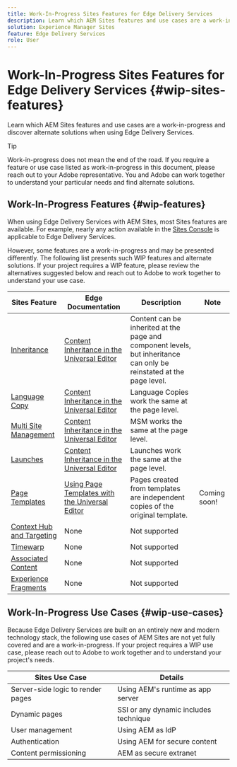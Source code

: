 ```yaml
---
title: Work-In-Progress Sites Features for Edge Delivery Services
description: Learn which AEM Sites features and use cases are a work-in-progress and discover alternate solutions when using Edge Delivery Services.
solution: Experience Manager Sites
feature: Edge Delivery Services
role: User
---
```


# Work-In-Progress Sites Features for Edge Delivery Services {#wip-sites-features}

Learn which AEM Sites features and use cases are a work-in-progress and discover alternate solutions when using Edge Delivery Services.

>[!TIP]
>
>Work-in-progress does not mean the end of the road. If you require a feature or use case listed as work-in-progress in this document, please reach out to your Adobe representative. You and Adobe can work together to understand your particular needs and find alternate solutions.

## Work-In-Progress Features {#wip-features}

When using Edge Delivery Services with AEM Sites, most Sites features are available. For example, nearly any action available in the [Sites Console](/help/sites-cloud/authoring/sites-console/introduction.md) is applicable to Edge Delivery Services.

However, some features are a work-in-progress and may be presented differently. The following list presents such WIP features and alternate solutions. If your project requires a WIP feature, please review the alternatives suggested below and reach out to Adobe to work together to understand your use case.

|Sites Feature|Edge Documentation|Description|Note|
|---|---|---|---|
|[Inheritance](/help/sites-cloud/administering/msm-and-translation.md)|[Content Inheritance in the Universal Editor](/help/sites-cloud/authoring/universal-editor/inheritance.md)|Content can be inherited at the page and component levels, but inheritance can only be reinstated at the page level.||
|[Language Copy](/help/sites-cloud/administering/translation/overview.md)|[Content Inheritance in the Universal Editor](/help/sites-cloud/authoring/universal-editor/inheritance.md)|Language Copies work the same at the page level.||
|[Multi Site Management](/help/sites-cloud/administering/msm/overview.md)|[Content Inheritance in the Universal Editor](/help/sites-cloud/authoring/universal-editor/inheritance.md)|MSM works the same at the page level.||
|[Launches](/help/sites-cloud/authoring/launches/overview.md)|[Content Inheritance in the Universal Editor](/help/sites-cloud/authoring/universal-editor/inheritance.md)|Launches work the same at the page level.||
|[Page Templates](/help/sites-cloud/authoring/page-editor/templates.md)|[Using Page Templates with the Universal Editor](/help/sites-cloud/authoring/universal-editor/templates.md)|Pages created from templates are independent copies of the original template.|Coming soon!|
|[Context Hub and Targeting](/help/sites-cloud/authoring/personalization/overview.md)|None|Not supported||
|[Timewarp](/help/sites-cloud/authoring/launches/preview.md)|None|Not supported||
|[Associated Content](/help/sites-cloud/authoring/page-editor/editor-side-panel.md#associated-content-browser)|None|Not supported||
|[Experience Fragments](/help/sites-cloud/authoring/fragments/experience-fragments.md)|None|Not supported||

## Work-In-Progress Use Cases {#wip-use-cases}

Because Edge Delivery Services are built on an entirely new and modern technology stack, the following use cases of AEM Sites are not yet fully covered and are a work-in-progress. If your project requires a WIP use case, please reach out to Adobe to work together and to understand your project's needs.

|Sites Use Case|Details|
|---|---|
|Server-side logic to render pages|Using AEM's runtime as app server|
|Dynamic pages|SSI or any dynamic includes technique|
|User management|Using AEM as IdP|
|Authentication|Using AEM for secure content|
|Content permissioning|AEM as secure extranet|
